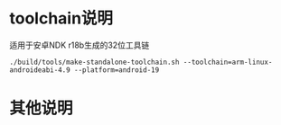 # toolchain说明

适用于安卓NDK r18b生成的32位工具链
```shell
./build/tools/make-standalone-toolchain.sh --toolchain=arm-linux-androideabi-4.9 --platform=android-19
```

# 其他说明


